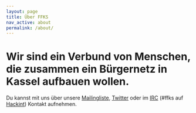 ```yaml
---
layout: page
title: Über FFKS
nav_active: about
permalink: /about/
---
```


# Wir sind ein Verbund von Menschen, die zusammen ein Bürgernetz in Kassel aufbauen wollen.

Du kannst mit uns über unsere [Mailingliste](http://lists.freifunk.net/mailman/listinfo/kassel-freifunk.net),
[Twitter](https://twitter.com/freifunkks) oder im [IRC](irc://irc.hackint.org/%23ffks) (#ffks auf
[Hackint](http://hackint.eu)) Kontakt aufnehmen.
